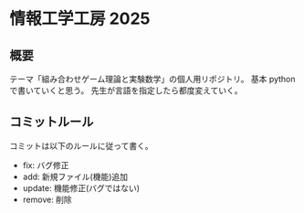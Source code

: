 # 情報工学工房 2025

## 概要

テーマ「組み合わせゲーム理論と実験数学」の個人用リポジトリ。
基本 python で書いていくと思う。
先生が言語を指定したら都度変えていく。

## コミットルール

コミットは以下のルールに従って書く。

- fix: バグ修正
- add: 新規ファイル(機能)追加
- update: 機能修正(バグではない)
- remove: 削除

